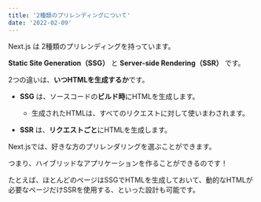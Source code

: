 ```yaml
---
title: '2種類のプリレンディングについて'
date: '2022-02-09'
---
```


Next.js は 2種類のプリレンディングを持っています。

**Static Site Generation（SSG）** と **Server-side Rendering（SSR）** です。

2つの違いは、**いつHTMLを生成するか**です。

- **SSG** は、ソースコードの**ビルド時**にHTMLを生成します。 
  - 生成されたHTMLは、すべてのリクエストに対して使いまわされます。

- **SSR** は、**リクエストごと**にHTMLを生成します。

Next.jsでは、好きな方のプリレンダリングを選ぶことができます。

つまり、ハイブリッドなアプリケーションを作ることができるのです！

たとえば、ほとんどのページはSSGでHTMLを生成しておいて、動的なHTMLが必要なページだけSSRを使用する、といった設計も可能です。
